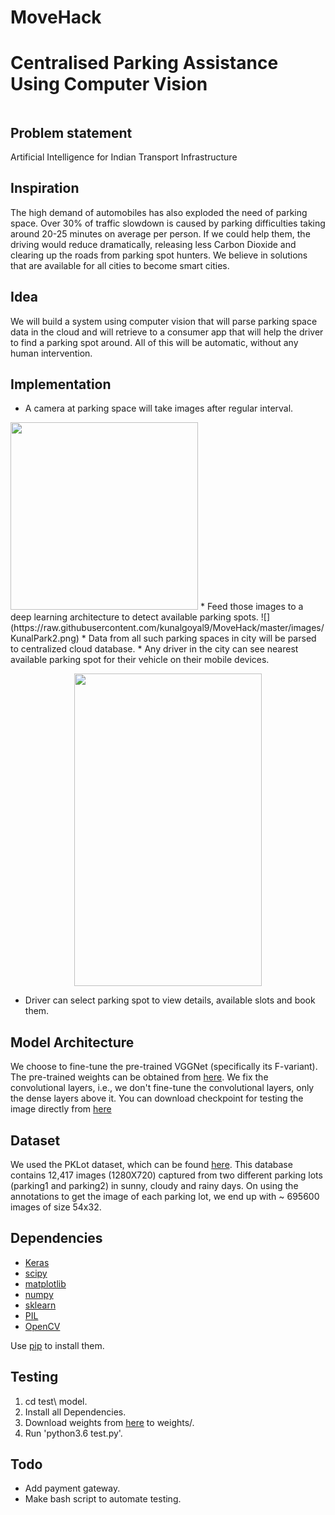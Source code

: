 # MoveHack
# Centralised Parking Assistance Using Computer Vision

<p align="center">
<img alt="" src="https://github.com/i-amgeek/MoveHack/blob/master/images/app_logo.png"/>
</p>

## Problem statement
Artificial Intelligence for Indian Transport Infrastructure

## Inspiration
The high demand of automobiles has also exploded the need of parking space. Over 30% of traffic slowdown is caused by parking difficulties taking around 20-25 minutes on average per person. If we could help them, the driving would reduce dramatically, releasing less Carbon Dioxide and clearing up the roads from parking spot hunters. We believe in solutions that are available for all cities to become smart cities.

## Idea
We will build a system using computer vision that will parse parking space data in the cloud and will retrieve to a consumer app that will help the driver to find a parking spot around. All of this will be automatic, without any human intervention.

## Implementation
* A camera at parking space will take images after regular interval.
<img alt="" src="https://raw.githubusercontent.com/i-amgeek/MoveHack/master/images/dropbox_image.jpeg" width = "300" height = "300"/>
* Feed those images to a deep learning architecture to detect available parking spots.
![](https://raw.githubusercontent.com/kunalgoyal9/MoveHack/master/images/KunalPark2.png)
* Data from all such parking spaces in city will be parsed to centralized cloud database.
* Any driver in the city can see nearest available parking spot for their vehicle on their mobile devices.

<p align="center">
<img alt="" src="https://github.com/i-amgeek/MoveHack/blob/master/images/Screenshot1.jpg" width = "300" height = "500"/>
</p>

* Driver can select parking spot to view details, available slots and book them.

## Model Architecture
We choose to fine-tune the pre-trained VGGNet (specifically its F-variant). The pre-trained weights can be obtained from [here](http://www.vlfeat.org/matconvnet/models/imagenet-vgg-f.mat).
We fix the convolutional layers, i.e., we don't fine-tune the convolutional layers, only the dense layers above it. You can download checkpoint for testing the image directly from [here](https://drive.google.com/open?id=0B76BuJcKjuxqYXRmSzd2R3U4S2c)

## Dataset
We used the PKLot dataset, which can be found [here](http://www.inf.ufpr.br/lesoliveira/download/pklot-readme.pdf). This database contains 12,417 images (1280X720) captured 
from two different parking lots (parking1 and parking2) in sunny, cloudy and rainy days. On using the annotations to get the
image of each parking lot, we end up with ~ 695600 images of size 54x32.

## Dependencies
- [Keras](http://keras.io/)
- [scipy](https://www.scipy.org/)
- [matplotlib](https://matplotlib.org/)
- [numpy](www.numpy.org/)
- [sklearn](http://scikit-learn.org/)
- [PIL](www.pythonware.com/products/pil/)
- [OpenCV](http://opencv.org/)

Use [pip](https://pypi.python.org/pypi/pip) to install them.

## Testing
1. cd test\ model.
1. Install all Dependencies.
2. Download weights from [here](https://drive.google.com/open?id=0B76BuJcKjuxqYXRmSzd2R3U4S2c) to weights/.
3. Run 'python3.6 test.py'.

## Todo
* Add payment gateway.
* Make bash script to automate testing.
